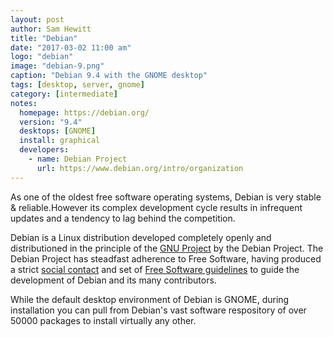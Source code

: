 ```yaml
---
layout: post
author: Sam Hewitt
title: "Debian"
date: "2017-03-02 11:00 am"
logo: "debian"
image: "debian-9.png"
caption: "Debian 9.4 with the GNOME desktop"
tags: [desktop, server, gnome]
category: [intermediate]
notes:
  homepage: https://debian.org/
  version: "9.4"
  desktops: [GNOME]
  install: graphical
  developers:
    - name: Debian Project
      url: https://www.debian.org/intro/organization
---
```


As one of the oldest free software operating systems, Debian is very stable &amp; reliable.However its complex development cycle results in infrequent updates and a tendency to lag behind the competition.

Debian is a Linux distribution developed completely openly and distributioned in the principle of the [GNU Project](http://www.gnu.org/) by the Debian Project. The Debian Project has steadfast adherence to Free Software, having produced a strict [social contact](https://www.debian.org/social_contract#guidelines) and set of [Free Software guidelines](https://www.debian.org/social_contract#guidelines) to guide the development of Debian and its many contributors.

While the default desktop environment of Debian is GNOME, during installation you can pull from Debian's vast software respository of over 50000 packages to install virtually any other.